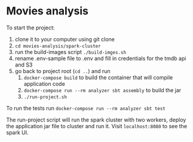 # Movies analysis

To start the project:
1. clone it to your computer using git clone
2. `cd movies-analysis/spark-cluster`
3. run the build-images script `./build-imges.sh`
4. rename .env-sample file to .env and fill in credentials for the tmdb api and S3
5. go back to project root (`cd ..`) and run
   1. `docker-compose build` to build the container that will compile application code
   2. `docker-compose run --rm analyzer sbt assembly` to build the jar
   3. `./run-project.sh`
    
To run the tests run `docker-compose run --rm analyzer sbt test`

The run-project script will run the spark cluster with two workers, deploy the application jar file to cluster and run it.
Visit `localhost:8080` to see the spark UI.